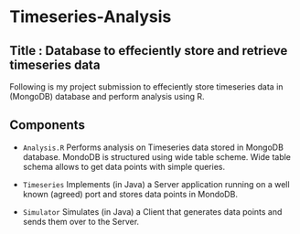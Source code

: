 # Timeseries-Analysis

## Title : Database to effeciently store and retrieve timeseries data

Following is my project submission to effeciently store timeseries data in (MongoDB) database and perform analysis using R.

## Components

- ```Analysis.R``` Performs analysis on Timeseries data stored in MongoDB database. MondoDB is structured using wide table scheme. Wide table schema allows to get data points with simple queries.

- ```Timeseries``` Implements (in Java) a Server application running on a well known (agreed) port and stores data points in MondoDB.

- ```Simulator``` Simulates (in Java) a Client that generates data points and sends them over to the Server.

